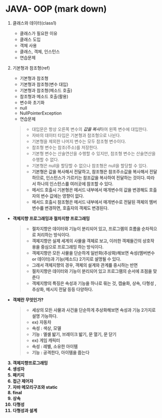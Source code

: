 # JAVA- OOP (mark down)
1. 클래스와 데이터(class1)
    * 클래스가 필요한 이유
    * 클래스 도입
    * 객체 사용
    * 클래스, 객체, 인스턴스
    * 연습문제

2. 기본형과 참조형(ref)
    * 기본형과 참조형
    * 기본형과 참조형(변수 대입)
    * 기본형과 참조형(메소드 호출)
    * 참조형과 메소드 호출(활용)
    * 변수와 초기화
    * null
    * NullPointerException
    * 연습문제
   > - 대입문은 항상 오른쪽 변수의 ***값을 복사***하여 왼쪽 변수에 대입한다.
   > - 자바의 데이터 타입은 기본형과 참조형으로 나뉜다.
   > - 기본형을 제외한 나머지 변수는 모두 참조형 변수이다.
   > - 참조형 변수는 참조(주소)를 저장한다.
   > - 기본형 변수는 산술연산을 수행할 수 있지만, 참조형 변수는 산술연산을 수행할 수 없다.
   > - 기본형은 null을 할당할 수 없으나 참조형은 null을 할당할 수 있다.
   > - <b> 기본형은 값을 복사해서 전달하고, 참조형은 참조주소값을 복사해서 전달하므로, 인스턴스가 가르키는 참조값을 복사하여 전달하는 것이다. 따라서 하나의 인스턴스를 여러곳에 참조할 수 있다.
   > - 메서드 호출시 기본형은 메서드 내부에서 매개변수의 값을 변경해도 호출자의 변수 값에는 영향이 없다.
   > - 메서드 호출시 참조형은 메서드 내부에서 매개변수로 전달된 객체의 멤버 변수를 변경하면, 호출자의 객체도 변경된다.

* 객체지향 프로그래밍과 절차지향 프로그래밍
   >- 절차지향은 데이터와 기능이 분리되어 있고, 프로그램의 흐름을 순차적으로 처리하는 방식이다.
   >- 객체지향은 실제 세계의 사물을 객체로 보고, 이러한 객체들간의 상호작용을 중심으로 프로그래밍 하는 방식이다.
   >- 객체지향은 모든 사물을 단순하게 일반화(추상화)해보면 속성(멤버변수 or 데이터)과 기능(메소드) 2가지로 설명될 수 있다.
   >- 그래서 객체지향의 경우, 객체의 설계와 관계를 중시하는 반면 
   >- 절차지향은 데이터와 기능이 분리되어 있고 프로그램의 순서에 초점을 맞춘다
   >- 객체지향의 특징은 속성과 기능을 하나로 묶는 것, 캡슐화, 상속, 다형성 ,추상화, 메시지 전달 등등 다양하다.

* 객체란 무엇인가?
   >- 세상의 모든 사물과 사건을 단순하게 추상화해보면 속성과 기능 2가지로 설명 가능하다.
   >- ex) 자동차 
   >  - 속성 : 색상, 모델
   >  - 기능 : 엘셀 밟기, 브레이크 밟기, 문 열기, 문 닫기
   >- ex) 게임 캐릭터
   >  - 속성 : 레벨, 소유한 아이템
   >  - 기능 : 공격한다, 아이템을 줍는다

3. 객체지향프로그래밍
4. 생성자
5. 패키지
6. 접근 제어자
7. 자바 메모리구조와 static
8. final
9. 상속
10. 다형성
11. 다형성과 설계

